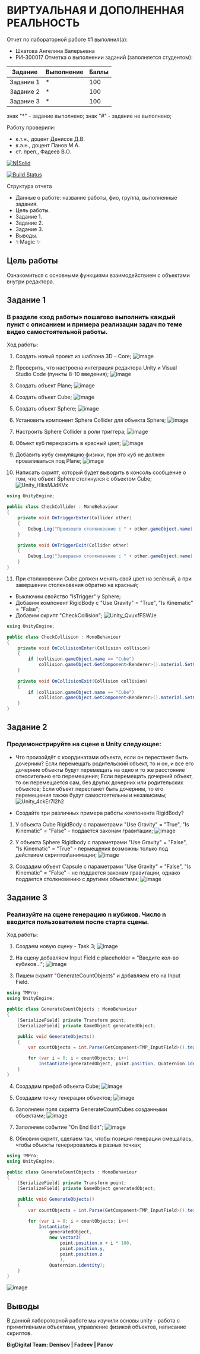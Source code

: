 # ВИРТУАЛЬНАЯ И ДОПОЛНЕННАЯ РЕАЛЬНОСТЬ
Отчет по лабораторной работе #1 выполнил(а):
- Шкатова Ангелина Валерьевна
- РИ-300017
Отметка о выполнении заданий (заполняется студентом):

| Задание | Выполнение | Баллы |
| ------ | ------ | ------ |
| Задание 1 | * | 100 |
| Задание 2 | * | 100 |
| Задание 3 | * | 100 |

знак "*" - задание выполнено; знак "#" - задание не выполнено;

Работу проверили:
- к.т.н., доцент Денисов Д.В.
- к.э.н., доцент Панов М.А.
- ст. преп., Фадеев В.О.

[![N|Solid](https://cldup.com/dTxpPi9lDf.thumb.png)](https://nodesource.com/products/nsolid)

[![Build Status](https://travis-ci.org/joemccann/dillinger.svg?branch=master)](https://travis-ci.org/joemccann/dillinger)

Структура отчета

- Данные о работе: название работы, фио, группа, выполненные задания.
- Цель работы.
- Задание 1.
- Задание 2.
- Задание 3.
- Выводы.
- ✨Magic ✨

## Цель работы
Ознакомиться с основными функциями взаимодействием с объектами внутри редактора.

## Задание 1
### В разделе «ход работы» пошагово выполнить каждый пункт с описанием и примера реализации задач по теме видео самостоятельной работы.
Ход работы:
1. Создать новый проект из шаблона 3D – Core;
![image](https://user-images.githubusercontent.com/79083395/192144209-ea7e0f25-080e-44ab-a173-b8e4004160fa.png)

2. Проверить, что настроена интеграция редактора Unity и Visual Studio Code
(пункты 8-10 введения);
![image](https://user-images.githubusercontent.com/79083395/192144255-a765143e-4af8-4462-9469-151073ac937e.png)

3. Создать объект Plane;
![image](https://user-images.githubusercontent.com/79083395/192144267-3ed86e1e-1fe2-4243-af0f-68b7c1344c3e.png)

4. Создать объект Cube;
![image](https://user-images.githubusercontent.com/79083395/192144279-df572553-72b4-4a2b-b888-b781cd5b798d.png)

5. Создать объект Sphere;
![image](https://user-images.githubusercontent.com/79083395/192144299-35e08b41-cf63-4e58-9e82-fbeaf6d0653e.png)

6. Установить компонент Sphere Collider для объекта Sphere;
![image](https://user-images.githubusercontent.com/79083395/192144366-ee843a45-a706-4f24-9c3d-6215d65a29dc.png)

7. Настроить Sphere Collider в роли триггера;
![image](https://user-images.githubusercontent.com/79083395/192144393-5be7fe79-e3f9-47dc-a8e7-6cf9ad359a5a.png)

8. Объект куб перекрасить в красный цвет;
![image](https://user-images.githubusercontent.com/79083395/192144417-1885dc52-4349-4422-b1f7-2bb503c24bf6.png)

9. Добавить кубу симуляцию физики, при это куб не должен проваливаться под Plane;
![image](https://user-images.githubusercontent.com/79083395/192144474-c080f075-923d-4603-a233-b48ab896479d.png)

10. Написать скрипт, который будет выводить в консоль сообщение о том, что объект Sphere столкнулся с объектом Cube;
![Unity_HlksMJdKVx](https://user-images.githubusercontent.com/79083395/192145373-e01c528f-370e-47bd-ad2f-a0c564e8ba98.gif)
```C#
using UnityEngine;

public class CheckCollider : MonoBehaviour
{
    private void OnTriggerEnter(Collider other)
    {
        Debug.Log("Произошло столкновение с " + other.gameObject.name);
    }

    private void OnTriggerExit(Collider other)
    {
        Debug.Log("Завершено столкновение с " + other.gameObject.name);
    }
}
```

11. При столкновении Cube должен менять свой цвет на зелёный, а при завершении столкновения обратно на красный;
- Выключим свойство "IsTrigger" у Sphere;
- Добавим компонент RigidBody с "Use Gravity" = "True", "Is Kinematic" = "False";
- Добавим скрипт "CheckCollision";
![Unity_QvuxfFSWJe](https://user-images.githubusercontent.com/79083395/192146011-80277b76-72d0-416e-8e3d-8e4cb55430c3.gif)
```C#
using UnityEngine;

public class CheckCollision : MonoBehaviour
{
    private void OnCollisionEnter(Collision collision)
    {
        if (collision.gameObject.name == "Cube")
            collision.gameObject.GetComponent<Renderer>().material.SetColor("_Color", Color.green);
    }
    
    private void OnCollisionExit(Collision collision)
    {
        if (collision.gameObject.name == "Cube")
            collision.gameObject.GetComponent<Renderer>().material.SetColor("_Color", Color.red);
    }
}
```

## Задание 2
### Продемонстрируйте на сцене в Unity следующее:
- Что произойдёт с координатами объекта, если он перестанет быть дочерним?
Если перемещать родительский объект, то и он, и все его дочерние объекты будут перемещать на одно и то же расстояние относительно его перемещения;
Если перемещать дочерний объект, то он перемещается сам, без других дочерних или родительских объектов;
Если объект перестанет быть дочерним, то его перемещения также будут самостоятельны и независимы;
![Unity_4ckEr7l2h2](https://user-images.githubusercontent.com/79083395/192147212-2d0e63a3-3cf8-4177-b49b-c11626165f1c.gif)

- Создайте три различных примера работы компонента RigidBody?
1) У объекта Cube RigidBody с параметрами "Use Gravity" = "True", "Is Kinematic" = "False" - поддается законам гравитации;
![image](https://user-images.githubusercontent.com/79083395/192147359-ca55bfb0-40d5-47b8-bdae-d46ed21ea959.png)

2) У объекта Sphere Rigidbody с параметрами "Use Gravity" = "False", "Is Kinematic" = "True" - пермещения возможны только под действием скриптов\анимации;
![image](https://user-images.githubusercontent.com/79083395/192147473-989aab15-75c9-49e1-9c9d-a1b846858d81.png)

3) Создадим объект Capsule с параметрами "Use Gravity" = "False", "Is Kinematic" = "False" - не поддается законам гравитации, однако поддается столкновению с другими объектами;
![image](https://user-images.githubusercontent.com/79083395/192147542-05680748-085b-45c8-bd6b-63581cb80a55.png)

## Задание 3
### Реализуйте на сцене генерацию n кубиков. Число n вводится пользователем после старта сцены.
Ход работы:
1. Создаем новую сцену - Task 3;
![image](https://user-images.githubusercontent.com/79083395/192147838-89200eb4-a76d-4915-a02f-58b975fb29ad.png)

2. На сцену добавляем Input Field с placeholder = "Введите кол-во кубиков...";
![image](https://user-images.githubusercontent.com/79083395/192147913-8a80cd47-d827-4742-b06c-a66c7c27e1b8.png)

3. Пишем скрипт "GenerateCountObjects" и добавляем его на Input Field.
```C#
using TMPro;
using UnityEngine;

public class GenerateCountObjects : MonoBehaviour
{
    [SerializeField] private Transform point;
    [SerializeField] private GameObject generatedObject;

    public void GenerateObjects()
    {
        var countObjects = int.Parse(GetComponent<TMP_InputField>().text);

        for (var i = 0; i < countObjects; i++)
            Instantiate(generatedObject, point.position, Quaternion.identity);
    }
}
```

4. Создадим префаб объекта Cube;
![image](https://user-images.githubusercontent.com/79083395/192148355-fff95394-a545-4eb1-97bf-d3a7fbbed1a4.png)

5. Создадим точку генерации объектов;
![image](https://user-images.githubusercontent.com/79083395/192148440-75056243-bc70-4fb2-afc7-0baf655321a8.png)

6. Заполняем поля скрипта GenerateCountCubes созданными объектами;
![image](https://user-images.githubusercontent.com/79083395/192148491-5f8d5aed-c825-4004-92ee-8d8da3875114.png)

7. Заполняем событие "On End Edit";
![image](https://user-images.githubusercontent.com/79083395/192148563-a139d72d-8df6-44f3-92e6-512eaa264f2f.png)

8. Обновим скрипт, сделаем так, чтобы позиция генерации смещалась, чтобы объекты генерировались в разных точках;
```c#
using TMPro;
using UnityEngine;

public class GenerateCountObjects : MonoBehaviour
{
    [SerializeField] private Transform point;
    [SerializeField] private GameObject generatedObject;

    public void GenerateObjects()
    {
        var countObjects = int.Parse(GetComponent<TMP_InputField>().text);

        for (var i = 0; i < countObjects; i++)
            Instantiate(
                generatedObject, 
                new Vector3(
                    point.position.x + i * 100,
                    point.position.y,
                    point.position.z
                    ), 
                Quaternion.identity);
    }
}
```
![image](https://user-images.githubusercontent.com/79083395/192148821-dcab1808-fc15-4872-8754-f448078d6520.png)

## Выводы
В данной лабороторной работе мы изучили основы unity - работа с примитивными объектами, управление физикой объектов, написание скриптов.

**BigDigital Team: Denisov | Fadeev | Panov**
